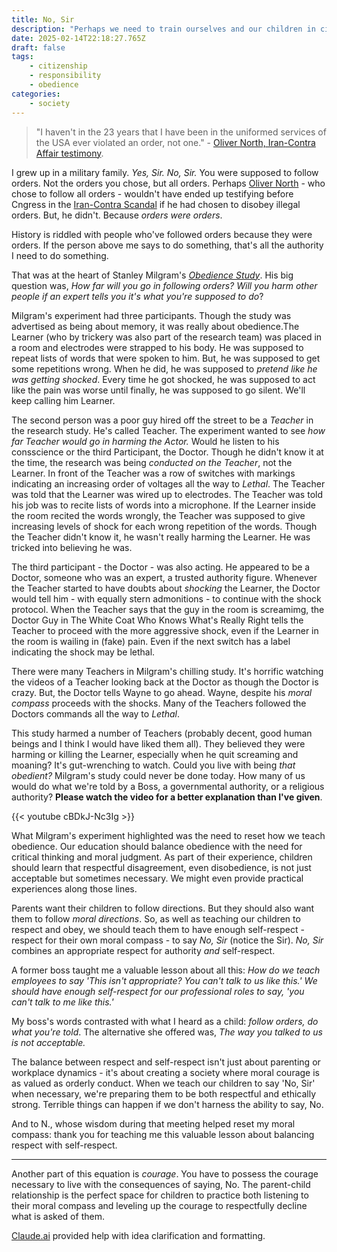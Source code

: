 ```yaml
---
title: No, Sir
description: "Perhaps we need to train ourselves and our children in civil disobedience."
date: 2025-02-14T22:18:27.765Z
draft: false
tags:
    - citizenship
    - responsibility
    - obedience
categories:
    - society
---
```

>  "I haven't in the 23 years that I have been in the uniformed services of the USA ever violated an order, not one." - [Oliver North, Iran-Contra Affair testimony](https://digitalrepository.unm.edu/cgi/viewcontent.cgi?article=1789&context=noticen). 

I grew up in a military family. *Yes, Sir. No, Sir.* You were supposed to follow orders. Not the orders you chose, but all orders. Perhaps [Oliver North](https://en.wikipedia.org/wiki/Oliver_North) - who chose to follow all orders - wouldn't have ended up testifying before Cngress in the [Iran-Contra Scandal](https://en.wikipedia.org/wiki/Iran%E2%80%93Contra_affair) if he had chosen to disobey illegal orders. But, he didn't. Because *orders were orders*. 

History is riddled with people who've followed orders because they were orders. If the person above me says to do something, that's all the authority I need to do something. 

That was at the heart of Stanley Milgram's *[Obedience Study](https://en.wikipedia.org/wiki/Milgram_experiment)*. His big question was, *How far will you go in following orders? Will you harm other people if an expert tells you it's what you're supposed to do*? 

Milgram's experiment had three participants. Though the study was advertised as being about memory, it was really about obedience.The Learner (who by trickery was also part of the research team) was placed in a room and electrodes were strapped to his body. He was supposed to repeat lists of words that were spoken to him. But, he was supposed to get some repetitions wrong. When he did, he was supposed to *pretend like he was getting shocked*. Every time he got shocked, he was supposed to act like the pain was worse until finally, he was supposed to go silent. We'll keep calling him Learner. 

The second person was a poor guy hired off the street to be a *Teacher* in the research study. He's called Teacher. The experiment wanted to see *how far Teacher would go in harming the Actor.* Would he listen to his consscience or the third Participant, the Doctor. Though he didn't know it at the time, the research was being *conducted on the Teacher*, not the Learner. In front of the Teacher was a row of switches with markings indicating an increasing order of voltages all the way to *Lethal*. The Teacher was told that the Learner was wired up to electrodes. The Teacher was told his job was to recite lists of words into a microphone. If the Learner inside the room recited the words wrongly, the Teacher was supposed to give increasing levels of shock for each wrong repetition of the words. Though the Teacher didn't know it, he wasn't really harming the Learner. He was tricked into believing he was. 


The third participant - the Doctor - was also acting. He appeared to be a Doctor, someone who was an expert, a trusted authority figure. Whenever the Teacher started to have doubts about *shocking* the Learner, the Doctor would tell him - with equally stern admonitions - to continue with the shock protocol.  When the Teacher says that the guy in the room is screamimg, the Doctor Guy in The White Coat Who Knows What's Really Right tells the Teacher to proceed with the more aggressive shock, even if the Learner in the room is wailing in (fake) pain. Even if the next switch has a label indicating the shock may be lethal. 

There were many Teachers in Milgram's chilling study. It's horrific watching the videos of a Teacher looking back at the Doctor as though the Doctor is crazy. But, the Doctor tells Wayne to go ahead. Wayne, despite his *moral compass* proceeds with the shocks. Many of the Teachers followed the Doctors commands all the way to *Lethal*. 

This study harmed a number of Teachers (probably decent, good human beings and I think I would have liked them all). They believed they were harming or killing the Learner, especially when he quit screaming and moaning? It's gut-wrenching to watch. Could you live with being *that obedient?* Milgram's study could never be done today. How many of us would do what we're told by a Boss, a governmental authority, or a religious authority? **Please watch the video for a better explanation than I've given**. 

{{< youtube cBDkJ-Nc3Ig >}}

What Milgram's experiment highlighted was the need to reset how we teach obedience. Our education should balance obedience with the need for critical thinking and moral judgment. As part of their experience, children should learn that respectful disagreement, even disobedience, is not just acceptable but sometimes necessary. We might even provide practical experiences along those lines. 

Parents want their children to follow directions. But they should also want them to follow *moral directions*. So, as well as teaching our children to respect and obey, we should teach them to have enough self-respect - respect for their own moral compass - to say *No, Sir* (notice the Sir). *No, Sir* combines an appropriate respect for authority *and* self-respect. 

A former boss taught me a valuable lesson about all this: *How do we teach employees to say 'This isn't appropriate? You can't talk to us like this.' We should have enough self-respect for our professional roles to say, 'you can't talk to me like this.'*

My boss's words contrasted with what I heard as a child: *follow orders, do what you're told*. The alternative she offered was, *The way you talked to us is not acceptable.*

The balance between respect and self-respect isn't just about parenting or workplace dynamics - it's about creating a society where moral courage is as valued as orderly conduct. When we teach our children to say 'No, Sir' when necessary, we're preparing them to be both respectful and ethically strong. Terrible things can happen if we don't harness the ability to say, No. 

And to N., whose wisdom during that meeting helped reset my moral compass: thank you for teaching me this valuable lesson about balancing respect with self-respect.

---

Another part of this equation is *courage*. You have to possess the courage necessary to live with the consequences of saying, No. The parent-child relationship is the perfect space for children to practice both listening to their moral compass and leveling up the courage to respectfully decline what is asked of them. 

[Claude.ai](https://claude.ai) provided help with idea clarification and formatting. 


